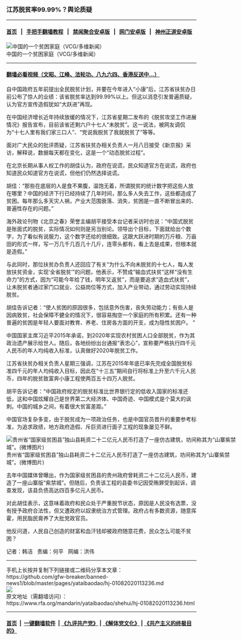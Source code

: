 ### 江苏脱贫率99.99%？舆论质疑
------------------------

#### [首页](https://github.com/gfw-breaker/banned-news1/blob/master/README.md) &nbsp;&nbsp;|&nbsp;&nbsp; [手把手翻墙教程](https://github.com/gfw-breaker/guides/wiki) &nbsp;&nbsp;|&nbsp;&nbsp; [禁闻聚合安卓版](https://github.com/gfw-breaker/bn-android) &nbsp;&nbsp;|&nbsp;&nbsp; [网门安卓版](https://github.com/oGate2/oGate) &nbsp;&nbsp;|&nbsp;&nbsp; [神州正道安卓版](https://github.com/SzzdOgate/update) 



<div id="headerimg">
 <img alt="中国的一个贫困家庭（VCG/多维新闻）" src="https://www.rfa.org/mandarin/yataibaodao/shehui/hj-01082020113236.html/yt0108f.jpg/@@images/2e1a3db8-45e4-4fdb-87fe-04bc9dd4c46b.jpeg" title="中国的一个贫困家庭（VCG/多维新闻）"/>
 <div id="headerimgcontents">
  <div id="headerimgcaption">
   <span>
    中国的一个贫困家庭（VCG/多维新闻）
   </span>
   <!-- zoomattribute -->
  </div>
  <!-- headerimgcaption -->
 </div>
 <!-- headerimagecontents -->
</div>

<hr/>


#### [翻墙必看视频（文昭、江峰、法轮功、八九六四、香港反送中...）](http://167.172.214.107/home.html)

<div id="storytext">
 <div>
  <div class="slot_header">
  </div>
 </div>
 <p>
  自中国政府五年前提出全民脱贫计划，并要在今年进入“小康”后，江苏省扶贫办日前公布了惊人的业绩：该省脱贫率达到99.99%以上。但这以消息引发普遍质疑，认为官方宣传造假犹如“大跃进”再现。
 </p>
 <p>
  在中国经济增长近年持续放缓的情况下，江苏省星期二发布的《脱贫攻坚工作进展情况》报告宣布，目前该省还剩六户十七人“未脱贫”。这一说法，被网友调侃为“十七人里有我们家三口人”、“党说我脱贫了我就脱贫了”等等。
 </p>
 <p>
  面对广大民众的批评质疑，江苏省扶贫办相关负责人一月八日接受《新京报》采访，解释说，数据每天都在变化，这是一个“动态脱贫过程”。
 </p>
 <p>
 </p>
 <p>
 </p>
 <p>
  在北京长期从事人权工作的胡佳认为，政府在说谎，民众知道官方在说谎，政府也知道民众知道官方在说谎，但他们仍然选择说谎。
 </p>
 <p>
  胡佳：“那些在底层的人是食不果腹，温饱无着，所谓脱贫的统计数字把这些人放在哪里？中国的经济下行已经持续了几年时间，那么多人失去工作，这些都造成了贫困。每年那么多天灾人祸，产业大范围衰落、消失，贫困是一直不断冒出来的、普遍性存在的问题。”
 </p>
 <p>
  海外政论刊物《北京之春》荣誉主编胡平接受本台记者采访时也说：“中国式脱贫是账面式的脱贫，实际情况如何则是另当别论。领导出个目标，下面就给出个数字，为了看似有说服力，这个数字还给的很细致。这跟大跃进时期的万斤粮、万亩田的形式一样，写一万几千几百几十几斤，连零头都有，看上去是成果，但根本就是造假。”
 </p>
 <p>
  与此同时，那位扶贫办负责人还回应了有关“为什么不向未脱贫的十七人，每人发放扶贫资金，实现‘全省脱贫’”的问题，他表示，不赞成“输血式扶贫”这样“没有生命力”的方式，因为“可能今年给了钱，明年又返贫”，而是要追求“造血式扶贫”，让未脱贫者通过家门口就业、公益岗位等方式，加入产业带动，通过劳动实现持续脱贫。
 </p>
 <p>
  胡佳告诉记者：“使人贫困的原因很多，包括意外伤害，丧失劳动能力；有些人是因病致贫，社会保障不健全的情况下，很容易掏空一个家庭的所有积累。还有一种普遍的贫困是年轻人要面对教育、养老、住房各方面的开支，成为隐性贫困户。 ”
 </p>
 <p>
  中国国家主席习近平2015年承诺，到2020年实现农村贫困人口全部脱贫，作为其政治遗产展示给世人。随后，各地纷纷出台通报“表忠心”，宣称要严格执行四千元人民币的年人均纯收入标准，认真做好2020年脱贫工作。
 </p>
 <p>
  江苏省扶贫办相关负责人星期三强调，江苏在2015年年底已率先完成全国脱贫标准四千元的年人均纯收入目标，因此在“十三五”期间自行将标准上升至六千元人民币，四年的脱贫致富奔小康工程使两百五十四万人脱贫。
 </p>
 <p>
  胡平告诉记者：“中国政府规定的脱贫标准比世界银行定的低收入国家的标准还低，这和中国炫耀自己是世界第二大经济体、中国奇迹、中国模式是个莫大的讽刺。中国的城乡之间，有着很大贫富差距。”
 </p>
 <p>
  中国官场复杂多变，由于脱贫成为一项政治任务，也是中国官员晋升的重要参考标准，为追求政绩，地方政府造假、斥巨资进行面子工程的现象屡见不鲜。
 </p>
 <p>
  <div class="image-inline captioned" style="width:622px;">
   <div style="width:622px;">
    <img alt="贵州省“国家级贫困县”独山县耗资二十二亿元人民币打造了一座仿古建筑，坊间称其为“山寨紫禁城”。(微博图片)" src="https://www.rfa.org/mandarin/yataibaodao/shehui/hj-01082020113236.html/123.jpg" title="贵州省“国家级贫困县”独山县耗资二十二亿元人民币打造了一座仿古建筑，坊间称其为“山寨紫禁城”。(微博图片)"/>
   </div>
   <div class="image-caption">
    <span style="width:622px;">
     贵州省“国家级贫困县”独山县耗资二十二亿元人民币打造了一座仿古建筑，坊间称其为“山寨紫禁城”。(微博图片)
    </span>
    <span class="copyright">
    </span>
   </div>
  </div>
 </p>
 <p>
  去年中国媒体曾曝出，作为国家级贫困县的贵州政府曾耗资二十二亿元人民币，建造了一座山寨版“紫禁城”。但随后，负责该工程的县委书记因受贿罪受到起诉，调查发现，该县负债高达四百多亿元人民币。
 </p>
 <p>
  对此胡佳表示，这意味着政府和民众处于严重脱节状态，原因是人民没有选票，没有授予政府合法性，但又遭政府以奴隶统治方式管理。政府占有多数资源，随意挥霍，用民脂民膏养了大批党政官员。
 </p>
 <p>
  他反问道，人民自己创造的财富和血汗钱却被政府随意花费，民众怎么可能不贫困？
 </p>
 <p>
 </p>
 <p>
  记者：韩洁   责编：何平   网编：洪伟
 </p>
</div>

<hr/>
手机上长按并复制下列链接或二维码分享本文章：<br/>
https://github.com/gfw-breaker/banned-news1/blob/master/pages/yataibaodao/hj-01082020113236.md <br/>
<a href='https://github.com/gfw-breaker/banned-news1/blob/master/pages/yataibaodao/hj-01082020113236.md'><img src='https://github.com/gfw-breaker/banned-news1/blob/master/pages/yataibaodao/hj-01082020113236.md.png'/></a> <br/>
原文地址（需翻墙访问）：https://www.rfa.org/mandarin/yataibaodao/shehui/hj-01082020113236.html


------------------------
#### [首页](https://github.com/gfw-breaker/banned-news1/blob/master/README.md) &nbsp;|&nbsp; [一键翻墙软件](https://github.com/gfw-breaker/nogfw/blob/master/README.md) &nbsp;| [《九评共产党》](https://github.com/gfw-breaker/9ping.md/blob/master/README.md#九评之一评共产党是什么) | [《解体党文化》](https://github.com/gfw-breaker/jtdwh.md/blob/master/README.md) | [《共产主义的终极目的》](https://github.com/gfw-breaker/gczydzjmd.md/blob/master/README.md)


<img src='http://gfw-breaker.win/banned-news/pages/yataibaodao/hj-01082020113236.md' width='0px' height='0px'/>